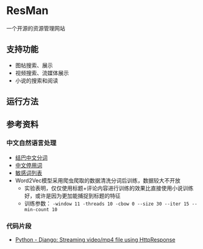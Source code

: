 # ResMan

一个开源的资源管理网站

## 支持功能

- 图帖搜索、展示
- 视频搜索、流媒体展示
- 小说的搜索和阅读

## 运行方法

## 参考资料

### 中文自然语言处理

- [结巴中文分词](https://github.com/fxsjy/jieba)
- [中文停用词](https://github.com/goto456/stopwords)
- [敏感词列表](https://github.com/57ing/Sensitive-word)
- Word2Vec模型采用爬虫爬取的数据清洗分词后训练，数据较大不开放
    - 实验表明，仅仅使用标题+评论内容进行训练的效果比直接使用小说训练好，或许是因为更加能捕捉到标题的特征
    - 训练参数： `-window 11 -threads 10 -cbow 0 --size 30 --iter 15 --min-count 10`
    

### 代码片段

- [Python - Django: Streaming video/mp4 file using HttpResponse](https://stackoverflow.com/questions/33208849/python-django-streaming-video-mp4-file-using-httpresponse)
